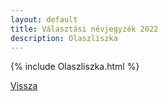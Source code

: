 ```yaml
---
layout: default
title: Választási névjegyzék 2022
description: Olaszliszka
---
```


{% include Olaszliszka.html %}

[Vissza](./)